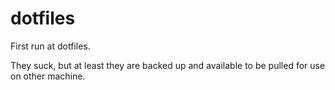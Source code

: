 dotfiles
========

First run at dotfiles. 

They suck, but at least they are backed up and available to be pulled for use on other machine.
